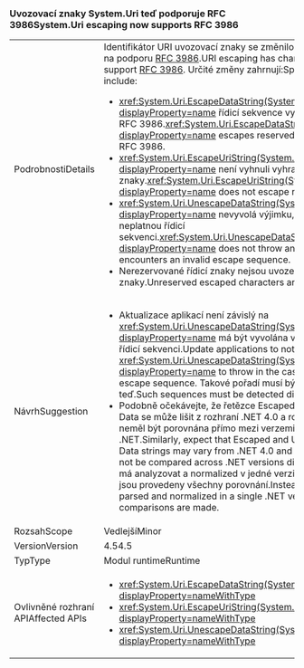 ### <a name="systemuri-escaping-now-supports-rfc-3986"></a><span data-ttu-id="e7385-101">Uvozovací znaky System.Uri teď podporuje RFC 3986</span><span class="sxs-lookup"><span data-stu-id="e7385-101">System.Uri escaping now supports RFC 3986</span></span>

|   |   |
|---|---|
|<span data-ttu-id="e7385-102">Podrobnosti</span><span class="sxs-lookup"><span data-stu-id="e7385-102">Details</span></span>|<span data-ttu-id="e7385-103">Identifikátor URI uvozovací znaky se změnilo v rozhraní .NET 4.5 na podporu [RFC 3986](http://tools.ietf.org/html/rfc3986).</span><span class="sxs-lookup"><span data-stu-id="e7385-103">URI escaping has changed in .NET 4.5 to support [RFC 3986](http://tools.ietf.org/html/rfc3986).</span></span> <span data-ttu-id="e7385-104">Určité změny zahrnují:</span><span class="sxs-lookup"><span data-stu-id="e7385-104">Specific changes include:</span></span><ul><li><span data-ttu-id="e7385-105"><xref:System.Uri.EscapeDataString(System.String)?displayProperty=name> řídicí sekvence vyhrazené znaky podle RFC 3986.</span><span class="sxs-lookup"><span data-stu-id="e7385-105"><xref:System.Uri.EscapeDataString(System.String)?displayProperty=name> escapes reserved characters based on RFC 3986.</span></span></li><li><span data-ttu-id="e7385-106"><xref:System.Uri.EscapeUriString(System.String)?displayProperty=name> není vyhnuli vyhrazené znaky.</span><span class="sxs-lookup"><span data-stu-id="e7385-106"><xref:System.Uri.EscapeUriString(System.String)?displayProperty=name> does not escape reserved characters.</span></span></li><li><span data-ttu-id="e7385-107"><xref:System.Uri.UnescapeDataString(System.String)?displayProperty=name> nevyvolá výjimku, pokud zjistí neplatnou řídicí sekvenci.</span><span class="sxs-lookup"><span data-stu-id="e7385-107"><xref:System.Uri.UnescapeDataString(System.String)?displayProperty=name> does not throw an exception if it encounters an invalid escape sequence.</span></span></li><li><span data-ttu-id="e7385-108">Nerezervované řídicí znaky nejsou uvozeny řídicími znaky.</span><span class="sxs-lookup"><span data-stu-id="e7385-108">Unreserved escaped characters are un-escaped.</span></span></li></ul>|
|<span data-ttu-id="e7385-109">Návrh</span><span class="sxs-lookup"><span data-stu-id="e7385-109">Suggestion</span></span>|<ul><li><span data-ttu-id="e7385-110">Aktualizace aplikací není závislý na <xref:System.Uri.UnescapeDataString(System.String)?displayProperty=name> má být vyvolána v případě neplatnou řídicí sekvenci.</span><span class="sxs-lookup"><span data-stu-id="e7385-110">Update applications to not rely on <xref:System.Uri.UnescapeDataString(System.String)?displayProperty=name> to throw in the case of an invalid escape sequence.</span></span> <span data-ttu-id="e7385-111">Takové pořadí musí být rozpoznány přímo teď.</span><span class="sxs-lookup"><span data-stu-id="e7385-111">Such sequences must be detected directly now.</span></span></li><li><span data-ttu-id="e7385-112">Podobně očekávejte, že řetězce Escaped a Neuvozené URI a Data se může lišit z rozhraní .NET 4.0 a rozhraní .NET 4.5 a by neměl být porovnána přímo mezi verzemi rozhraní .NET.</span><span class="sxs-lookup"><span data-stu-id="e7385-112">Similarly, expect that Escaped and Unescaped URI and Data strings may vary from .NET 4.0 and .NET 4.5 and should not be compared across .NET versions directly.</span></span> <span data-ttu-id="e7385-113">Místo toho se má analyzovat a normalized v jedné verzi rozhraní .NET, než jsou provedeny všechny porovnání.</span><span class="sxs-lookup"><span data-stu-id="e7385-113">Instead, they should be parsed and normalized in a single .NET version before any comparisons are made.</span></span></li></ul>|
|<span data-ttu-id="e7385-114">Rozsah</span><span class="sxs-lookup"><span data-stu-id="e7385-114">Scope</span></span>|<span data-ttu-id="e7385-115">Vedlejší</span><span class="sxs-lookup"><span data-stu-id="e7385-115">Minor</span></span>|
|<span data-ttu-id="e7385-116">Version</span><span class="sxs-lookup"><span data-stu-id="e7385-116">Version</span></span>|<span data-ttu-id="e7385-117">4.5</span><span class="sxs-lookup"><span data-stu-id="e7385-117">4.5</span></span>|
|<span data-ttu-id="e7385-118">Typ</span><span class="sxs-lookup"><span data-stu-id="e7385-118">Type</span></span>|<span data-ttu-id="e7385-119">Modul runtime</span><span class="sxs-lookup"><span data-stu-id="e7385-119">Runtime</span></span>|
|<span data-ttu-id="e7385-120">Ovlivněné rozhraní API</span><span class="sxs-lookup"><span data-stu-id="e7385-120">Affected APIs</span></span>|<ul><li><xref:System.Uri.EscapeDataString(System.String)?displayProperty=nameWithType></li><li><xref:System.Uri.EscapeUriString(System.String)?displayProperty=nameWithType></li><li><xref:System.Uri.UnescapeDataString(System.String)?displayProperty=nameWithType></li></ul>|

